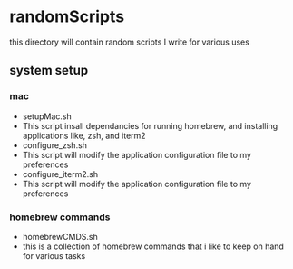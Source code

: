 # randomScripts
this directory will contain random scripts I write for various uses


## system setup
### mac
- setupMac.sh
 - This script insall dependancies for running homebrew, and installing applications like, zsh, and iterm2
- configure_zsh.sh
 - This script will modify the application configuration file to my preferences
- configure_iterm2.sh
 - This script will modify the application configuration file to my preferences

### homebrew commands
- homebrewCMDS.sh
 - this is a collection of homebrew commands that i like to keep on hand for various tasks
 
